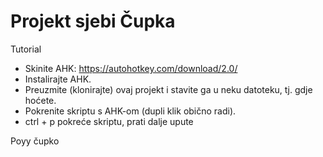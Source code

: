 # Projekt sjebi Čupka

Tutorial
- Skinite AHK: https://autohotkey.com/download/2.0/
- Instalirajte AHK.
- Preuzmite (klonirajte) ovaj projekt i stavite ga u neku datoteku, tj. gdje hoćete.
- Pokrenite skriptu s AHK-om (dupli klik obično radi).
- ctrl + p pokreće skriptu, prati dalje upute

Poyy čupko
